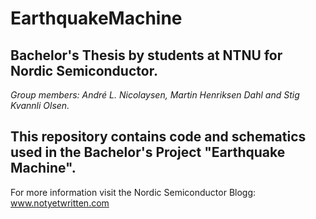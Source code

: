 # EarthquakeMachine
## Bachelor's Thesis by students at NTNU for Nordic Semiconductor.
*Group members: André L. Nicolaysen, Martin Henriksen Dahl and Stig Kvannli Olsen.*

## This repository contains code and schematics used in the Bachelor's Project "Earthquake Machine".
For more information visit the Nordic Semiconductor Blogg: www.notyetwritten.com
